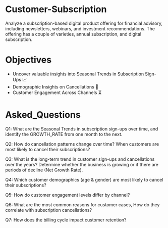 # Customer-Subscription
Analyze a subscription-based digital product offering for financial advisory, including newsletters, webinars, and investment recommendations. The offering has a couple of varieties, annual subscription, and digital subscription.

# Objectives

* Uncover valuable insights into Seasonal Trends in Subscription Sign-Ups  📈
* Demographic Insights on Cancellations 👥
* Customer Engagement Across Channels ⏳

 

# Asked_Questions 

Q1: What are the Seasonal Trends in subscription sign-ups over time, 
    and identify the GROWTH_RATE from one month to the next.

 Q2: How do cancellation patterns change over time?
     When customers are most likely to cancel their subscriptions?

Q3: What is the long-term trend in customer sign-ups and cancellations over the years?
    Determine whether the business is growing or if there are periods of decline (Net Growth Rate).

Q4: Which customer demographics (age & gender) are most likely to cancel their subscriptions?

Q5: How do customer engagement levels differ by channel?

Q6: What are the most common reasons for customer cases, 
    How do they correlate with subscription cancellations?

Q7: How does the billing cycle impact customer retention?
